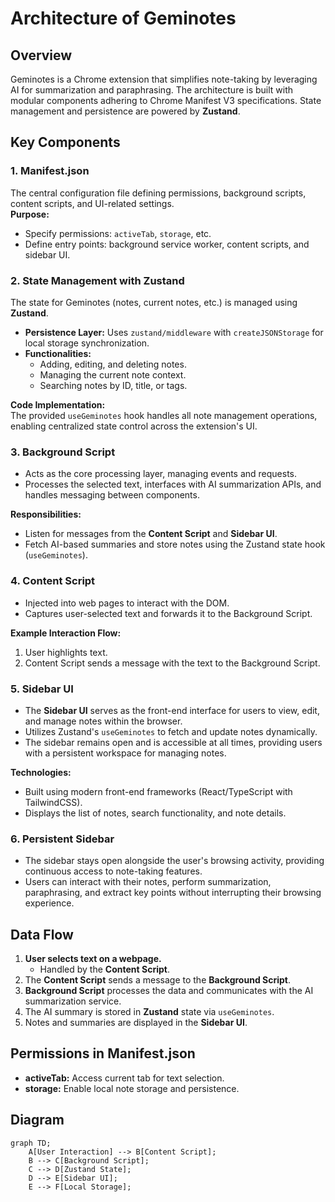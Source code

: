 # Architecture of Geminotes

## Overview

Geminotes is a Chrome extension that simplifies note-taking by leveraging AI for summarization and paraphrasing. The architecture is built with modular components adhering to Chrome Manifest V3 specifications. State management and persistence are powered by **Zustand**.

## Key Components

### 1. **Manifest.json**

The central configuration file defining permissions, background scripts, content scripts, and UI-related settings.  
**Purpose:**

- Specify permissions: `activeTab`, `storage`, etc.
- Define entry points: background service worker, content scripts, and sidebar UI.

### 2. **State Management with Zustand**

The state for Geminotes (notes, current notes, etc.) is managed using **Zustand**.

- **Persistence Layer:** Uses `zustand/middleware` with `createJSONStorage` for local storage synchronization.
- **Functionalities:**
  - Adding, editing, and deleting notes.
  - Managing the current note context.
  - Searching notes by ID, title, or tags.

**Code Implementation:**  
The provided `useGeminotes` hook handles all note management operations, enabling centralized state control across the extension's UI.

### 3. **Background Script**

- Acts as the core processing layer, managing events and requests.
- Processes the selected text, interfaces with AI summarization APIs, and handles messaging between components.

**Responsibilities:**

- Listen for messages from the **Content Script** and **Sidebar UI**.
- Fetch AI-based summaries and store notes using the Zustand state hook (`useGeminotes`).

### 4. **Content Script**

- Injected into web pages to interact with the DOM.
- Captures user-selected text and forwards it to the Background Script.

**Example Interaction Flow:**

1. User highlights text.
2. Content Script sends a message with the text to the Background Script.

### 5. **Sidebar UI**

- The **Sidebar UI** serves as the front-end interface for users to view, edit, and manage notes within the browser.
- Utilizes Zustand's `useGeminotes` to fetch and update notes dynamically.
- The sidebar remains open and is accessible at all times, providing users with a persistent workspace for managing notes.

**Technologies:**

- Built using modern front-end frameworks (React/TypeScript with TailwindCSS).
- Displays the list of notes, search functionality, and note details.

### 6. **Persistent Sidebar**

- The sidebar stays open alongside the user's browsing activity, providing continuous access to note-taking features.
- Users can interact with their notes, perform summarization, paraphrasing, and extract key points without interrupting their browsing experience.

## Data Flow

1. **User selects text on a webpage.**
   - Handled by the **Content Script**.
2. The **Content Script** sends a message to the **Background Script**.
3. **Background Script** processes the data and communicates with the AI summarization service.
4. The AI summary is stored in **Zustand** state via `useGeminotes`.
5. Notes and summaries are displayed in the **Sidebar UI**.

## Permissions in Manifest.json

- **activeTab:** Access current tab for text selection.
- **storage:** Enable local note storage and persistence.

## Diagram

```mermaid
graph TD;
    A[User Interaction] --> B[Content Script];
    B --> C[Background Script];
    C --> D[Zustand State];
    D --> E[Sidebar UI];
    E --> F[Local Storage];
```
